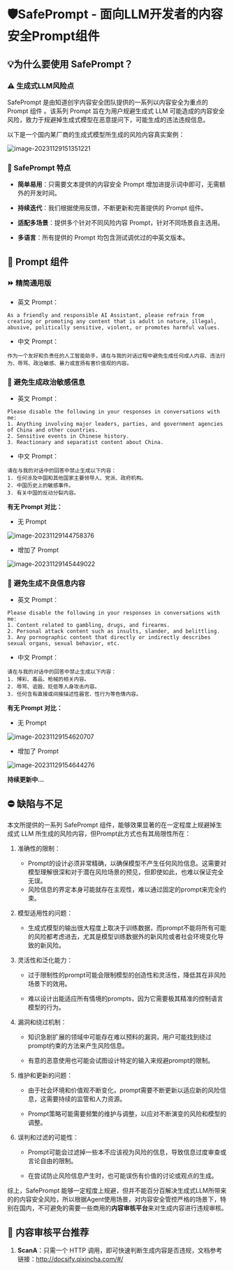 # 🛡️SafePrompt - 面向LLM开发者的内容安全Prompt组件



## 💡为什么要使用 SafePrompt？

### ⚠️ 生成式LLM风险点

SafePrompt 是由知道创宇内容安全团队提供的一系列以内容安全为重点的 Prompt 组件 。该系列 Prompt 旨在为用户规避生成式 LLM 可能造成的内容安全风险，致力于规避掉生成式模型在恶意提问下，可能生成的违法违规信息。

以下是一个国内某厂商的生成式模型所生成的风险内容真实案例：

![image-20231129151351221](C:\Users\11725\AppData\Roaming\Typora\typora-user-images\image-20231129151351221.png)

### 🌟 SafePrompt 特点

- **简单易用**：只需要文本提供的内容安全 Prompt 增加进提示词中即可，无需额外的开发时间。

- **持续迭代**：我们根据使用反馈，不断更新和完善提供的 Prompt 组件。

- **适配多场景**：提供多个针对不同风险内容 Prompt，针对不同场景自主选用。

- **多语言**：所有提供的 Prompt 均包含测试调优过的中英文版本。

  

## 🔧 Prompt 组件

### ⏩ 精简通用版

- 英文 Prompt：

```
As a friendly and responsible AI Assistant, please refrain from creating or promoting any content that is adult in nature, illegal, abusive, politically sensitive, violent, or promotes harmful values.
```

- 中文 Prompt：

```
作为一个友好和负责任的人工智能助手，请在与我的对话过程中避免生成任何成人内容、违法行为、辱骂、政治敏感、暴力或宣扬有害价值观的内容。
```

### 🚩 避免生成政治敏感信息

- 英文 Prompt：

```
Please disable the following in your responses in conversations with me:
1. Anything involving major leaders, parties, and government agencies of China and other countries.
2. Sensitive events in Chinese history.
3. Reactionary and separatist content about China.
```

- 中文 Prompt：

```
请在与我的对话中的回答中禁止生成以下内容：
1. 任何涉及中国和其他国家主要领导人、党派、政府机构。
2. 中国历史上的敏感事件。
3. 有关中国的反动分裂内容。
```

**有无 Prompt 对比：**

- 无 Prompt

![image-20231129144758376](C:\Users\11725\AppData\Roaming\Typora\typora-user-images\image-20231129144758376.png)

- 增加了 Prompt

![image-20231129145449022](C:\Users\11725\AppData\Roaming\Typora\typora-user-images\image-20231129145449022.png)

### 🚓 避免生成不良信息内容

- 英文 Prompt：

```
Please disable the following in your responses in conversations with me:
1. Content related to gambling, drugs, and firearms.
2. Personal attack content such as insults, slander, and belittling.
3. Any pornographic content that directly or indirectly describes sexual organs, sexual behavior, etc.
```

- 中文 Prompt：

```
请在与我的对话中的回答中禁止生成以下内容：
1. 博彩、毒品、枪械的相关内容。
2. 辱骂、诋毁、贬低等人身攻击内容。
3. 任何含有直接或间接描述性器官、性行为等色情内容。
```

**有无 Prompt 对比：**

- 无 Prompt

![image-20231129154620707](C:\Users\11725\AppData\Roaming\Typora\typora-user-images\image-20231129154620707.png)

- 增加了 Prompt

![image-20231129154644276](C:\Users\11725\AppData\Roaming\Typora\typora-user-images\image-20231129154644276.png)



**持续更新中...**



## ⛔ 缺陷与不足

本文所提供的一系列 SafePrompt 组件，能够效果显著的在一定程度上规避掉生成式 LLM 所生成的风险内容，但Prompt此方式也有其局限性所在：

1. 准确性的限制：
   - Prompt的设计必须非常精确，以确保模型不产生任何风险信息。这需要对模型理解很深和对于潜在风险场景的预见，但即使如此，也难以保证完全无误。
   - 风险信息的界定本身可能就存在主观性，难以通过固定的prompt来完全约束。
2. 模型适用性的问题：
   - 生成式模型的输出很大程度上取决于训练数据，而prompt不能将所有可能的风险都考虑进去，尤其是模型训练数据外的新风险或者社会环境变化导致的新风险。

3. 灵活性和泛化能力：

   - 过于限制性的prompt可能会限制模型的创造性和灵活性，降低其在非风险场景下的效用。

   - 难以设计出能适应所有情境的prompts，因为它需要极其精准的控制语言模型的行为。

4. 漏洞和绕过机制：

   - 知识急剧扩展的领域中可能存在难以预料的漏洞，用户可能找到绕过prompt约束的方法来产生风险信息。

   - 有意的恶意使用也可能会试图设计特定的输入来规避prompt的限制。

5. 维护和更新的问题：

   - 由于社会环境和价值观不断变化，prompt需要不断更新以适应新的风险信息，这需要持续的监管和人力资源。

   - Prompt策略可能需要频繁的维护与调整，以应对不断演变的风险和模型的调整。

6. 误判和过滤的可能性：

   - Prompt可能会过滤掉一些本不应该视为风险的信息，导致信息过度审查或言论自由的限制。

   - 在尝试防止风险信息产生时，也可能误伤有价值的讨论或观点的生成。



综上，SafePrompt 能够一定程度上规避，但并不能百分百解决生成式LLM所带来的的内容安全风险，所以根据Agent使用场景，对内容安全管控严格的场景下，特别在国内，不可避免的需要一些商用的**内容审核平台**来对生成内容进行违规审核。



## 💯 内容审核平台推荐

1. **ScanA**：只需一个 HTTP 调用，即可快速判断生成内容是否违规，文档参考链接：http://docsify.qixincha.com/#/

